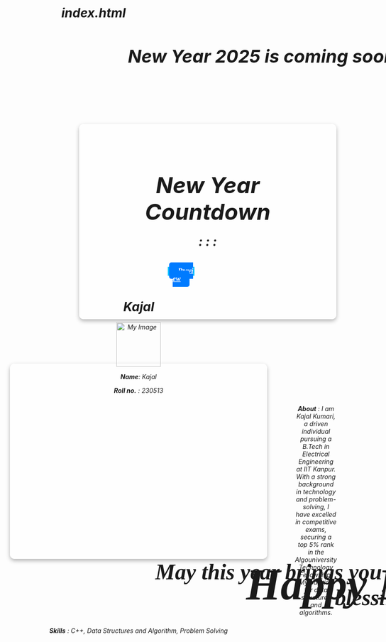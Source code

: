 # index.html
<!DOCTYPE html>
<html lang="en">
<head>
    <meta charset="UTF-8">
    <meta name="viewport" content="width=device-width, initial-scale=1.0">
    <title>Kajal</title>
    <link rel="stylesheet" href="style.css">
</head>
<body>
        <div class="whole">
            <h1 class="N1">New Year 2025 is coming soon, IIT Kanpur ka TEMPOHIGH HAI</h1>
            <div class="leftsidebar">
                <div>
                    <h1 class="N3">New Year Countdown</h1>
                    <div class="N2">
                        <span class="d1"id="days"></span>:
                        <span class="d2"id="hours"></span>:
                        <span class="d3"id="minutes"></span>:
                        <span class="d4"id="seconds"></span>
                    </div>
                    <div class="p1">
                    <a class="p2"  href="Happy_New.html">Preview</a>
                    </div>
                     </div>
        </div>
        <div class="rightsidebar">
            <h1 class="c1">Kajal</h1>
            <img src="Screenshot 2023-11-02 231857.png" alt="My Image" width="100" height="100">
            <div id="Kajal">
                <div>
                    <p class="c2"><b>Name</b>: Kajal</p>
                    <p class="c3"><b>Roll no.</b> : 230513</p>
                    <p class="c4"><b>About</b> : I am Kajal Kumari, a driven individual pursuing a B.Tech in Electrical Engineering at IIT Kanpur.
                   With a strong background in technology and problem-solving, I have excelled in competitive exams, securing a top 5% rank in the Algouniversity Technology Fellowship.
                    My passion for data structures and algorithms.</p>
                    <p><b>Skills</b> : C++, Data Structures and Algorithm, Problem Solving</p>
                </div>
            </div>
        </div>
    </div>
    <script src="script.js"></script>
</body>
</html>
<!DOCTYPE html>
<html lang="en">
<head>
    <meta charset="UTF-8">
    <meta name="viewport" content="width=device-width, initial-scale=1.0">
    <title>Kajal</title>
    <link rel="stylesheet" href="style.css">
</head>
<body class="bg">
    <h1 class="c5">Happy New Year</h1>
    <h2 class="c6">May this year brings you a lot of happiness and blessing</h2>
</body>
</html>
<style>
.leftsidebar{
    margin-top: 100px;margin-left: 40px;
    background-color: rgba(255, 255, 255, 0.8);
    padding: 20px 40px;
    border-radius: 10px;
    box-shadow: 0 4px 10px rgba(0, 0, 0, 0.3);
    text-align: center;
    width: 500px; 
    height: 400px;
    display: flex; 
    flex-direction: column; 
    justify-content: center; 
    align-items: center;
    float: left;
}
.rightsidebar{
    margin-top: 100px;margin-right: 40px;
    background-color: rgba(255, 255, 255, 0.8);
    padding: 20px 40px;
    border-radius: 10px;
    box-shadow: 0 4px 10px rgba(0, 0, 0, 0.3);
    text-align: center;
    width: 500px;
    height: 400px; 
    display: flex; 
    flex-direction: column;
    justify-content: center; 
    align-items: center; 
    float: right;
    }
body{
    font-style: oblique;font-display:calc();
    background-image: url('b2.png'); 
        background-size: cover;
        background-repeat: no-repeat;
        background-position: center;
}
.N1{
    margin-left: 150px;font-size: 40px;width: 1250px;height: 50px;background-image:url('b3.png');border-radius: 50%;
}
.N2{
    font-size: 28px;font-weight: bold;color: #222;margin-bottom: 20px;
}
.N3{
    margin-top: 60px;margin-bottom: 20px; font-size:50px;
}
.p1{
    margin-top: 40px;margin-bottom: 50px;margin-left:160px;width: 60px; height:20px;background-color:rgb(0, 191, 255); text-align:center;font-family:Georgia, 'Times New Roman', Times, serif;
}
.p2{
    background-color: #007BFF;color: white;border: none; padding: 10px 20px;font-size: 16px;font-weight: bold;border-radius: 5px;cursor: pointer;
}
.d1{
    font-family: 'Segoe UI', Tahoma, Geneva, Verdana, sans-serif;font-size:larger;
}
.d2{
    font-family: 'Segoe UI', Tahoma, Geneva, Verdana, sans-serif;font-size:larger;
}
.d3{
    font-family: 'Segoe UI', Tahoma, Geneva, Verdana, sans-serif;font-size:larger;
}
.d4{
    font-family: 'Segoe UI', Tahoma, Geneva, Verdana, sans-serif;font-size:larger;padding-bottom:20px
}
.c1{
    margin-left: 1px;
}
.c2{
    text-align: center;
}
.c3{
    text-align: center;
}
.c4{
    margin-left:800; padding: 10px; text-align: center;
}
.c5{
    margin-top: 220px;margin-bottom: 200px;margin-left:260px;margin-right:60px;font-size:100px;font-style: oblique;font-display:calc();width: 1000px; height:20px; text-align:center;font-family:Georgia, 'Times New Roman', Times, serif;
}
.c6{
    margin-top: 100px;margin-bottom: 500px;margin-left:200px;margin-right:60px;font-size:50px;width: 1000px;font-style: oblique;font-display:calc();; height:20px; text-align:center;font-family:Georgia, 'Times New Roman', Times, serif;
}
.bg{
            background-image: url('background.png'); 
            background-size: cover;
            background-repeat: no-repeat;
            background-position: center;
}
</style>
<script>
const newYearDate = new Date("Jan 1, 2025 00:00:00").getTime();
function updateCountdown() {
const now = new Date().getTime();
const distance = newYearDate - now;
const days = Math.floor(distance / (1000 * 60 * 60 * 24));
const hours = Math.floor((distance % (1000 * 60 * 60 * 24)) / (1000 * 60 * 60));
const minutes = Math.floor((distance % (1000 * 60 * 60)) / (1000 * 60));
const seconds = Math.floor((distance % (1000 * 60)) / 1000);
document.getElementById("days").innerHTML = days;
document.getElementById("hours").innerHTML = hours;
document.getElementById("minutes").innerHTML = minutes;
document.getElementById("seconds").innerHTML = seconds;
if (distance <= 0) {
        clearInterval(interval);
        document.getElementById("countdown").innerHTML = "Happy New Year!";
        document.getElementById('Happy_New.html').click();
    }
}
const interval = setInterval(updateCountdown, 1000);
updateCountdown();
</script>
